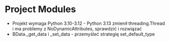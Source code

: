 # Project Modules

- Projekt wymaga Python 3.10-3.12 - Python 3.13 zmienił threading.Thread i ma problemy z NoDynamicAttributes, sprawdzić i rozwiązać
- BData._get_data i _set_data - przemyśleć strategię set_default_type
